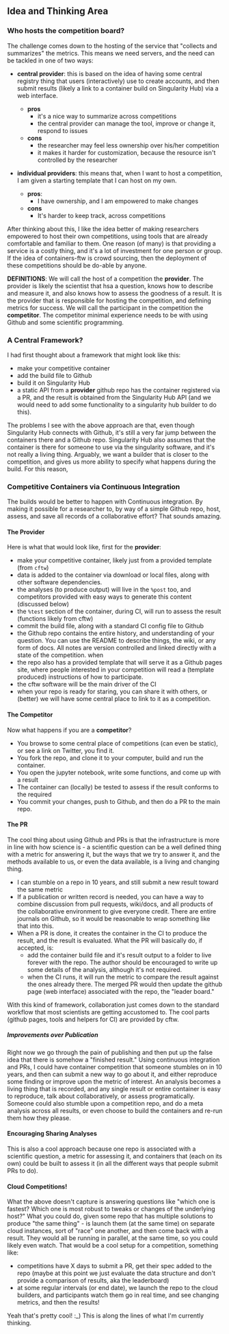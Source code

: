 ## Idea and Thinking Area


### Who hosts the competition board?
The challenge comes down to the hosting of the service that "collects and summarizes" the metrics. This means we need servers, and the need can be tackled in one of two ways:

 - **central provider**: this is based on the idea of having some central registry thing that users (interactively) use to create accounts, and then submit results (likely a link to a container build on Singularity Hub) via  a web interface. 
   - **pros**
       - it's a nice way to summarize across competitions
       - the central provider can manage the tool, improve or change it, respond to issues
   - **cons**
       - the researcher may feel less ownership over his/her competition
       - it makes it harder for customization, because the resource isn't controlled by the researcher

 - **individual providers**: this means that, when I want to host a competition, I am given a starting template that I can host on my own. 
   - **pros**:
       - I have ownership, and I am empowered to make changes
   - **cons**
       - It's harder to keep track, across competitions


After thinking about this, I like the idea better of making researchers empowered to host their own competitions, using tools that are already comfortable and familiar to them. One reason (of many) is that providing a service is a costly thing, and it's a lot of investment for one person or group. If the idea of containers-ftw is crowd sourcing, then the deployment of these competitions should be do-able by anyone.

**DEFINITIONS**: We will call the host of a competition the **provider**. The provider is likely the scientist that hsa a question, knows how to describe and measure it, and also knows how to assess the goodness of a result. It is the provider that is responsible for hosting the competition, and defining metrics for success. We will call the participant in the competition the **competitor**. The competitor minimal experience needs to be with using Github and some scientific programming.


### A Central Framework?
I had first thought about a framework that might look like this:

 - make your competitive container
 - add the build file to Github
 - build it on Singularity Hub
 - a static API from a **provider** github repo has the container registered via a PR, and the result is obtained from the Singularity Hub API (and we would need to add some functionality to a singularity hub builder to do this).

The problems I see with the above approach are that, even though Singularity Hub connects with Github, it's still a very far jump between the containers there and a Github repo. Singularity Hub also assumes that the container is there for someone to use via the singularity software, and it's not really a living thing. Arguably, we want a builder that is closer to the competition, and gives us more ability to specify what happens during the build. For this reason, 


### Competitive Containers via Continuous Integration
The builds would be better to happen with Continuous integration. By making it possible for a researcher to, by way of a simple Github repo, host, assess, and save all records of a collaborative effort? That sounds amazing. 


#### The Provider
Here is what that would look like, first for the **provider**:

 - make your competitive container, likely just from a provided template (from `cftw`)
 - data is added to the container via download or local files, along with other software dependencies.
 - the analyses (to produce output) will live in the `%post` too, and competitors provided with easy ways to generate this content (discussed below)
 - the `%test` section of the container, during CI, will run to assess the result (functions likely from cftw)
 - commit the build file, along with a standard CI config file to Github
 - the Github repo contains the entire history, and understanding of your question. You can use the README to describe things, the wiki, or any form of docs. All notes are version controlled and linked directly with a state of the competition.
when 
 - the repo also has a provided template that will serve it as a Github pages site, where people interested in your competition will read a (template produced) instructions of how to participate.
 - the cftw software will be the main driver of the CI
 - when your repo is ready for staring, you can share it with others, or (better) we will have some central place to link to it as a competition.


#### The Competitor
Now what happens if you are a **competitor**?

 - You browse to some central place of competitions (can even be static), or see a link on Twitter, you find it.
 - You fork the repo, and clone it to your computer, build and run the container.
 - You open the jupyter notebook, write some functions, and come up with a result
 - The container can (locally) be tested to assess if the result conforms to the required
 - You commit your changes, push to Github, and then do a PR to the main repo.

#### The PR
The cool thing about using Github and PRs is that the infrastructure is more in line with how science is - a scientific question can be a well defined thing with a metric for answering it, but the ways that we try to answer it, and the methods available to us, or even the data available, is a living and changing thing. 

 - I can stumble on a repo in 10 years, and still submit a new result toward the same metric
 - If a publication or written record is needed, you can have a way to combine discussion from pull requests, wiki/docs, and all products of the collaborative environment to give everyone credit. There are entire journals on Github, so it would be reasonable to wrap something like that into this.
 - When a PR is done, it creates the container in the CI to produce the result, and the result is evaluated. What the PR will basically do, if accepted, is:
    - add the container build file and it's result output to a folder to live forever with the repo. The author should be encouraged to write up some details of the analysis, although it's not required.
    - when the CI runs, it will run the metric to compare the result against the ones already there. The merged PR would then update the github page (web interface) associated with the repo, the "leader board."

With this kind of framework, collaboration just comes down to the standard workflow that most scientists are getting accustomed to. The cool parts (github pages, tools and helpers for CI) are provided by cftw.


##### Improvements over Publication
Right now we go through the pain of publishing and then put up the false idea that there is somehow a "finished result." Using continuous integration and PRs, I could have container competition that someone stumbles on in 10 years, and then can submit a new way to go about it, and either reproduce some finding or improve upon the metric of interest.  An analysis becomes a living thing that is recorded, and any single result or entire container is easy to reproduce, talk about collaboratively, or assess programatically. Someone could also stumble upon a competition repo, and do a meta analysis across all results, or even choose to build the containers and re-run them how they please.

#### Encouraging Sharing Analyses
This is also a cool approach because one repo is associated with a scientific question, a metric for assessing it, and containers that (each on its own) could be built to assess it (in all the different ways that people submit PRs to do).

#### Cloud Competitions!
What the above doesn't capture is answering questions like "which one is fastest? Which one is most robust to tweaks or changes of the underlying host?" What you could do, given some repo that has multiple solutions to produce "the same thing" - is launch them (at the same time) on separate cloud instances, sort of "race" one another, and then come back with a result. They would all be running in parallel, at the same time, so you could likely even watch. That would be a cool setup for a competition, something like:

 - competitions have X days to submit a PR, get their spec added to the repo (maybe at this point we just evaluate the data structure and don't provide a comparison of results, aka the leaderboard)
 - at some regular intervals (or end date), we launch the repo to the cloud builders, and participants watch them go in real time, and see changing metrics, and then the results!

Yeah that's pretty cool! :_) This is along the lines of what I'm currently thinking.
